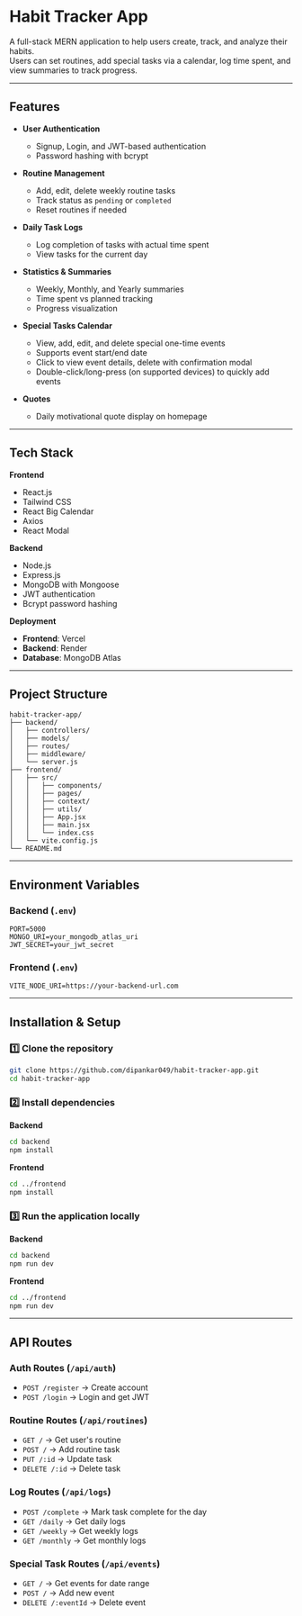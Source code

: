# Habit Tracker App

A full-stack MERN application to help users create, track, and analyze their habits.  
Users can set routines, add special tasks via a calendar, log time spent, and view summaries to track progress.

---

## Features

- **User Authentication**
  - Signup, Login, and JWT-based authentication
  - Password hashing with bcrypt

- **Routine Management**
  - Add, edit, delete weekly routine tasks
  - Track status as `pending` or `completed`
  - Reset routines if needed

- **Daily Task Logs**
  - Log completion of tasks with actual time spent
  - View tasks for the current day

- **Statistics & Summaries**
  - Weekly, Monthly, and Yearly summaries
  - Time spent vs planned tracking
  - Progress visualization

- **Special Tasks Calendar**
  - View, add, edit, and delete special one-time events
  - Supports event start/end date
  - Click to view event details, delete with confirmation modal
  - Double-click/long-press (on supported devices) to quickly add events

- **Quotes**
  - Daily motivational quote display on homepage

---

## Tech Stack

**Frontend**
- React.js
- Tailwind CSS
- React Big Calendar
- Axios
- React Modal

**Backend**
- Node.js
- Express.js
- MongoDB with Mongoose
- JWT authentication
- Bcrypt password hashing

**Deployment**
- **Frontend**: Vercel
- **Backend**: Render
- **Database**: MongoDB Atlas

---

## Project Structure

```
habit-tracker-app/
├── backend/
│   ├── controllers/
│   ├── models/
│   ├── routes/
│   ├── middleware/
│   └── server.js
├── frontend/
│   ├── src/
│   │   ├── components/
│   │   ├── pages/
│   │   ├── context/
│   │   ├── utils/
│   │   ├── App.jsx
│   │   ├── main.jsx
│   │   └── index.css
│   └── vite.config.js
└── README.md
```

---

## Environment Variables

### Backend (`.env`)
```
PORT=5000
MONGO_URI=your_mongodb_atlas_uri
JWT_SECRET=your_jwt_secret
```

### Frontend (`.env`)
```
VITE_NODE_URI=https://your-backend-url.com
```

---

## Installation & Setup

### 1️⃣ Clone the repository
```bash
git clone https://github.com/dipankar049/habit-tracker-app.git
cd habit-tracker-app
```

### 2️⃣ Install dependencies
**Backend**
```bash
cd backend
npm install
```

**Frontend**
```bash
cd ../frontend
npm install
```

### 3️⃣ Run the application locally
**Backend**
```bash
cd backend
npm run dev
```

**Frontend**
```bash
cd ../frontend
npm run dev
```

---

## API Routes

### Auth Routes (`/api/auth`)
- `POST /register` → Create account
- `POST /login` → Login and get JWT

### Routine Routes (`/api/routines`)
- `GET /` → Get user's routine
- `POST /` → Add routine task
- `PUT /:id` → Update task
- `DELETE /:id` → Delete task

### Log Routes (`/api/logs`)
- `POST /complete` → Mark task complete for the day
- `GET /daily` → Get daily logs
- `GET /weekly` → Get weekly logs
- `GET /monthly` → Get monthly logs

### Special Task Routes (`/api/events`)
- `GET /` → Get events for date range
- `POST /` → Add new event
- `DELETE /:eventId` → Delete event


